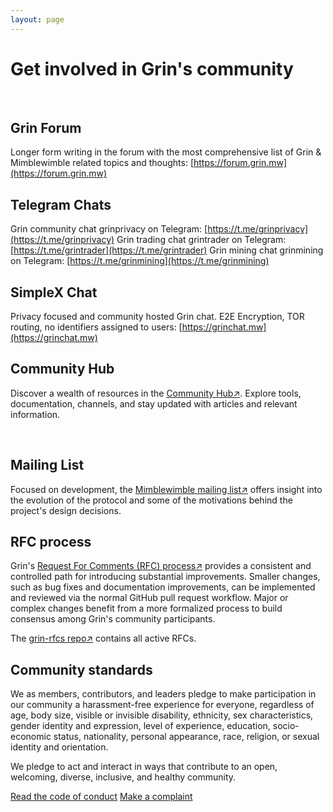 ```yaml
---
layout: page
---
```


# Get involved in Grin's community

<br>

## Grin Forum

Longer form writing in the forum with the most comprehensive list of Grin & Mimblewimble related topics and thoughts: [https://forum.grin.mw](https://forum.grin.mw)
<br>

## Telegram Chats

Grin community chat grinprivacy on Telegram: [https://t.me/grinprivacy](https://t.me/grinprivacy)
Grin trading chat grintrader on Telegram: [https://t.me/grintrader](https://t.me/grintrader)
Grin mining chat grinmining on Telegram: [https://t.me/grinmining](https://t.me/grinmining)
<br>

## SimpleX Chat

Privacy focused and community hosted Grin chat. E2E Encryption, TOR routing, no identifiers assigned to users: [https://grinchat.mw](https://grinchat.mw)
<br>

## Community Hub

Discover a wealth of resources in the [Community Hub↗](https://grincc.mw/hub/). Explore tools, documentation, channels, and stay updated with articles and relevant information.

<br>

## Mailing List

Focused on development, the [Mimblewimble mailing list↗](https://lists.launchpad.net/mimblewimble/) offers insight into the evolution of the protocol and some of the motivations behind the project's design decisions.
<br>

## RFC process

Grin's [Request For Comments (RFC) process↗](https://github.com/mimblewimble/grin-rfcs/blob/master/text/0001-rfc-process.md) provides a consistent and controlled path for introducing substantial improvements. Smaller changes, such as bug fixes and documentation improvements, can be implemented and reviewed via the normal GitHub pull request workflow. Major or complex changes benefit from a more formalized process to build consensus among Grin's community participants.

The [grin-rfcs repo↗](https://github.com/mimblewimble/grin-rfcs) contains all active RFCs.
<br>

## Community standards

We as members, contributors, and leaders pledge to make participation in our community a harassment-free experience for everyone, regardless of age, body size, visible or invisible disability, ethnicity, sex characteristics, gender identity and expression, level of experience, education, socio-economic status,
nationality, personal appearance, race, religion, or sexual identity and orientation.

We pledge to act and interact in ways that contribute to an open, welcoming, diverse, inclusive, and healthy community.

<div>
   <a class="btn btn-bright" href="{{ 'policies/code_of_conduct' | relative_url }}">Read the code of conduct</a>
   <a class="btn btn-bright" href="mailto:grinmods@googlegroups.com">Make a complaint</a>
</div>
